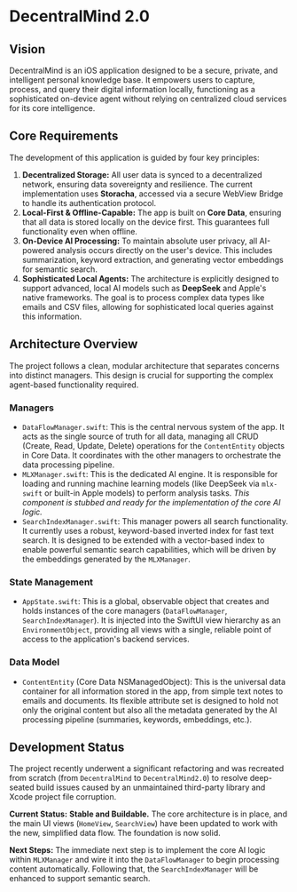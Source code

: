 # DecentralMind 2.0

## Vision

DecentralMind is an iOS application designed to be a secure, private, and intelligent personal knowledge base. It empowers users to capture, process, and query their digital information locally, functioning as a sophisticated on-device agent without relying on centralized cloud services for its core intelligence.

## Core Requirements

The development of this application is guided by four key principles:

1.  **Decentralized Storage:** All user data is synced to a decentralized network, ensuring data sovereignty and resilience. The current implementation uses **Storacha**, accessed via a secure WebView Bridge to handle its authentication protocol.
2.  **Local-First & Offline-Capable:** The app is built on **Core Data**, ensuring that all data is stored locally on the device first. This guarantees full functionality even when offline.
3.  **On-Device AI Processing:** To maintain absolute user privacy, all AI-powered analysis occurs directly on the user's device. This includes summarization, keyword extraction, and generating vector embeddings for semantic search.
4.  **Sophisticated Local Agents:** The architecture is explicitly designed to support advanced, local AI models such as **DeepSeek** and Apple's native frameworks. The goal is to process complex data types like emails and CSV files, allowing for sophisticated local queries against this information.

## Architecture Overview

The project follows a clean, modular architecture that separates concerns into distinct managers. This design is crucial for supporting the complex agent-based functionality required.

### Managers

*   `DataFlowManager.swift`: This is the central nervous system of the app. It acts as the single source of truth for all data, managing all CRUD (Create, Read, Update, Delete) operations for the `ContentEntity` objects in Core Data. It coordinates with the other managers to orchestrate the data processing pipeline.
*   `MLXManager.swift`: This is the dedicated AI engine. It is responsible for loading and running machine learning models (like DeepSeek via `mlx-swift` or built-in Apple models) to perform analysis tasks. *This component is stubbed and ready for the implementation of the core AI logic.*
*   `SearchIndexManager.swift`: This manager powers all search functionality. It currently uses a robust, keyword-based inverted index for fast text search. It is designed to be extended with a vector-based index to enable powerful semantic search capabilities, which will be driven by the embeddings generated by the `MLXManager`.

### State Management

*   `AppState.swift`: This is a global, observable object that creates and holds instances of the core managers (`DataFlowManager`, `SearchIndexManager`). It is injected into the SwiftUI view hierarchy as an `EnvironmentObject`, providing all views with a single, reliable point of access to the application's backend services.

### Data Model

*   `ContentEntity` (Core Data NSManagedObject): This is the universal data container for all information stored in the app, from simple text notes to emails and documents. Its flexible attribute set is designed to hold not only the original content but also all the metadata generated by the AI processing pipeline (summaries, keywords, embeddings, etc.).

## Development Status

The project recently underwent a significant refactoring and was recreated from scratch (from `DecentralMind` to `DecentralMind2.0`) to resolve deep-seated build issues caused by an unmaintained third-party library and Xcode project file corruption.

**Current Status:** **Stable and Buildable.** The core architecture is in place, and the main UI views (`HomeView`, `SearchView`) have been updated to work with the new, simplified data flow. The foundation is now solid.

**Next Steps:** The immediate next step is to implement the core AI logic within `MLXManager` and wire it into the `DataFlowManager` to begin processing content automatically. Following that, the `SearchIndexManager` will be enhanced to support semantic search. 